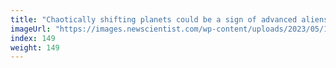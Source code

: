 ```yaml
---
title: "Chaotically shifting planets could be a sign of advanced aliens"
imageUrl: "https://images.newscientist.com/wp-content/uploads/2023/05/11141746/SEI_153437478.jpg?width=600"
index: 149
weight: 149
---
```

